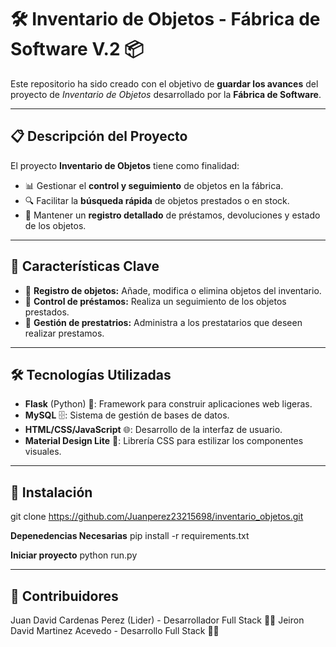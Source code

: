 # 🛠️ **Inventario de Objetos - Fábrica de Software V.2** 📦

Este repositorio ha sido creado con el objetivo de **guardar los avances** del proyecto de _Inventario de Objetos_ desarrollado por la **Fábrica de Software**.

---

## 📋 **Descripción del Proyecto** 

El proyecto **Inventario de Objetos** tiene como finalidad:

- 📊 Gestionar el **control y seguimiento** de objetos en la fábrica.
- 🔍 Facilitar la **búsqueda rápida** de objetos prestados o en stock.
- 📁 Mantener un **registro detallado** de préstamos, devoluciones y estado de los objetos.

---

## 🚀 **Características Clave**

- 📝 **Registro de objetos:** Añade, modifica o elimina objetos del inventario.
- 🔄 **Control de préstamos:** Realiza un seguimiento de los objetos prestados.
- 👤 **Gestión de prestatrios:** Administra a los prestatarios que deseen realizar prestamos.

---

## 🛠️ **Tecnologías Utilizadas**

- **Flask** (Python) 🐍: Framework para construir aplicaciones web ligeras.
- **MySQL** 🗄️: Sistema de gestión de bases de datos.
- **HTML/CSS/JavaScript** 🌐: Desarrollo de la interfaz de usuario.
- **Material Design Lite** 🎨: Librería CSS para estilizar los componentes visuales.

---

## 📌 **Instalación** 
git clone https://github.com/Juanperez23215698/inventario_objetos.git

**Depenedencias Necesarias**
pip install -r requirements.txt

**Iniciar proyecto**
python run.py

---

## 👥 **Contribuidores** 
Juan David Cardenas Perez (Lider) - Desarrollador Full Stack 👩‍💻
Jeiron David Martinez Acevedo - Desarrollo Full Stack 👨‍💻
